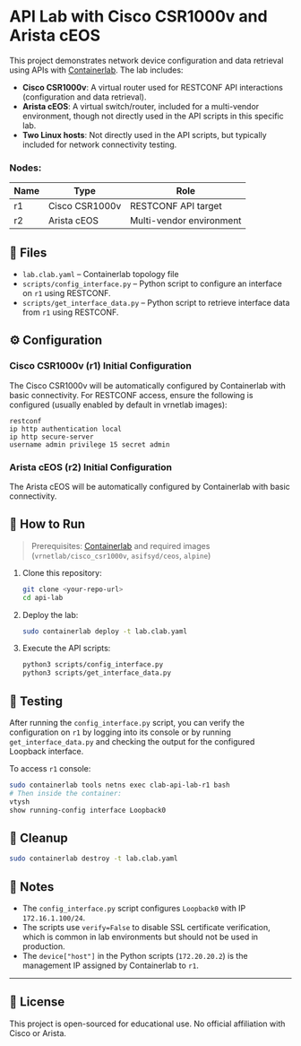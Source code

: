 # API Lab with Cisco CSR1000v and Arista cEOS

This project demonstrates network device configuration and data retrieval using APIs with [Containerlab](https://containerlab.dev/). The lab includes:

- **Cisco CSR1000v**: A virtual router used for RESTCONF API interactions (configuration and data retrieval).
- **Arista cEOS**: A virtual switch/router, included for a multi-vendor environment, though not directly used in the API scripts in this specific lab.
- **Two Linux hosts**: Not directly used in the API scripts, but typically included for network connectivity testing.

### Nodes:

| Name | Type           | Role                     |
| ---- | -------------- | ------------------------ |
| r1   | Cisco CSR1000v | RESTCONF API target      |
| r2   | Arista cEOS    | Multi-vendor environment |

## 📁 Files

- `lab.clab.yaml` – Containerlab topology file
- `scripts/config_interface.py` – Python script to configure an interface on `r1` using RESTCONF.
- `scripts/get_interface_data.py` – Python script to retrieve interface data from `r1` using RESTCONF.

## ⚙️ Configuration

### Cisco CSR1000v (r1) Initial Configuration

The Cisco CSR1000v will be automatically configured by Containerlab with basic connectivity. For RESTCONF access, ensure the following is configured (usually enabled by default in vrnetlab images):

```
restconf
ip http authentication local
ip http secure-server
username admin privilege 15 secret admin
```

### Arista cEOS (r2) Initial Configuration

The Arista cEOS will be automatically configured by Containerlab with basic connectivity.

## 🚀 How to Run

> Prerequisites: [Containerlab](https://containerlab.dev/) and required images (`vrnetlab/cisco_csr1000v`, `asifsyd/ceos`, `alpine`)

1. Clone this repository:

   ```bash
   git clone <your-repo-url>
   cd api-lab
   ```

2. Deploy the lab:

   ```bash
   sudo containerlab deploy -t lab.clab.yaml
   ```

3. Execute the API scripts:

   ```bash
   python3 scripts/config_interface.py
   python3 scripts/get_interface_data.py
   ```

## 🧪 Testing

After running the `config_interface.py` script, you can verify the configuration on `r1` by logging into its console or by running `get_interface_data.py` and checking the output for the configured Loopback interface.

To access `r1` console:

```bash
sudo containerlab tools netns exec clab-api-lab-r1 bash
# Then inside the container:
vtysh
show running-config interface Loopback0
```

## 🧹 Cleanup

```bash
sudo containerlab destroy -t lab.clab.yaml
```

## 📌 Notes

* The `config_interface.py` script configures `Loopback0` with IP `172.16.1.100/24`.
* The scripts use `verify=False` to disable SSL certificate verification, which is common in lab environments but should not be used in production.
* The `device["host"]` in the Python scripts (`172.20.20.2`) is the management IP assigned by Containerlab to `r1`.

---

## 📎 License

This project is open-sourced for educational use. No official affiliation with Cisco or Arista.
